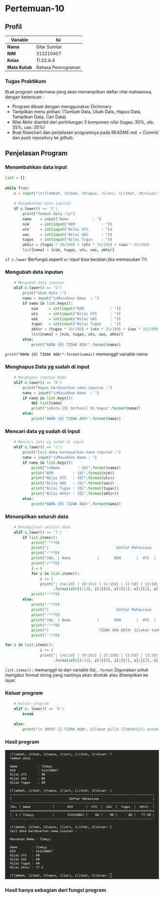 # Pertemuan-10

## Profil
| Variable | Isi |
| -------- | --- |
| **Nama** | Gilar Sumilar |
| **NIM** | 312210407 |
| **Kelas** | TI.22.A.4 |
| **Mata Kuliah** | Bahasa Pemrograman |

### Tugas Praktikum
Buat program sederhana yang akan menampilkan daftar nilai
mahasiswa, dengan ketentuan :

- Program dibuat dengan menggunakan Dictionary
- Tampilkan menu pilihan: (Tambah Data, Ubah Data, Hapus Data, Tampilkan Data, Cari Data)
- Nilai Akhir diambil dari perhitungan 3 komponen nilai (tugas: 30%, uts: 35%, uas: 35%)
- Buat flowchart dan penjelasan programnya pada README.md. • Commit dan push repository ke github.

## Penjelasan Program 

### Menambahkan data input
```Python
list = {}

while True:
    c = input("\n(T)ambah, (U)bah, (H)apus, (C)ari, (L)ihat, (K)eluar: ")

    # Menambahkan data inputan 
    if c.lower() == 't':
        print("Tambah data :\n")
        nama    = input("Nama           : ")
        nim     = int(input("NIM            : "))
        uts     = int(input("Nilai UTS      : "))
        uas     = int(input("Nilai UAS      : "))
        tugas   = int(input("Nilai Tugas    : "))
        akhir = (tugas * 30/100) + (uts * 35/100) + (uas * 35/100)
        list[nama] = [nim, tugas, uts, uas, akhir]
```
`if c.lower` Berfungsi seperti `or` input bisa berjalan jika memasukan T/t 

### Mengubah data inputan
``` Python
    # Mengubah data inputan
    elif c.lower() == 'u':
        print("Ubah Data :")
        nama = input("\nMasukkan Nama  : ")
        if nama in list.keys():
            nim     = int(input("NIM            : "))
            uts     = int(input("Nilai UTS      : "))
            uas     = int(input("Nilai UAS      : "))
            tugas   = int(input("Nilai Tugas    : "))
            akhir = (tugas * 30/100) + (uts * 35/100) + (uas * 35/100)
            list[nama] = [nim, tugas, uts, uas, akhir]
        else:
            print("NAMA {0} TIDAK ADA!".format(nama))
```
`print("NAMA {0} TIDAK ADA!".format(nama))` memanggil variable nama 

### Menghapus Data yg sudah di input
``` Python
    # Menghapus inputan Nama
    elif c.lower() == 'h':
        print("Hapus berdasarkan nama inputan :")
        nama = input("\nMasukkan Nama  : ")
        if nama in list.keys():
            del list[nama]
            print("\nData {0} berhasil di hapus".format(nama))
        else:
            print("NAMA {0} TIDAK ADA!".format(nama))
```
### Mencari data yg sudah di input
``` Python
    # Mencari data yg sudah di input
    elif c.lower() == 'c':
        print("Cari data berdasarkan nama inputan :")
        nama = input("\nMasukkan Nama : ")
        if nama in list.keys():
            print("\nNama        : {0}".format(nama))
            print("NIM         : {0}".format(nim))
            print("Nilai UTS   : {0}".format(uts))
            print("Nilai UAS   : {0}".format(uas))
            print("Nilai Tugas : {0}".format(tugas))                  
            print("Nilai Akhir : {0}".format(akhir)) 
        else:
            print("NAMA {0} TIDAK ADA!".format(nama))
```
### Menanpilkan seluruh data 
``` Python
    # Menampilkan seluruh data 
    elif c.lower() == 'l':
        if list.items():
            print("-"*78)
            print("|                               Daftar Mahasiswa                             |")
            print("-"*78)
            print("|No. | Nama            |       NIM       |  UTS  |  UAS  |  Tugas  |  Akhir  |")
            print("="*78)
            i = 0
            for z in list.items():
                i += 1
                print("| {no:2d} | {0:15s} | {1:15d} | {2:5d} | {3:5d} | {4:7d} | {5:7.2f} |"
                      .format(z[0][:13], z[1][0], z[1][1], z[1][2], z[1][3], z[1][4], no=i))
            print("-"*78)
        else:
            print("-"*78)
            print("|                               Daftar Mahasiswa                             |")
            print("-"*78)
            print("|No. | Nama            |       NIM       |  UTS  |  UAS  |  Tugas  |  Akhir  |")
            print("-"*78)
            print("|                       TIDAK ADA DATA! Silakan tambah data                  |")
            print("-"*78)
```

``` Python 
for z in list.items():
                i += 1
                print("| {no:2d} | {0:15s} | {1:15d} | {2:5d} | {3:5d} | {4:7d} | {5:7.2f} |"
                      .format(z[0][:13], z[1][0], z[1][1], z[1][2], z[1][3], z[1][4], no=i))
```
`list.items():` memanggil isi dari variable list, `.format`  Digunakan untuk mengatur format string yang nantinya akan dicetak atau ditampilkan ke layar.


### Keluar program
```Python
    # Keluar program
    elif c. lower() == 'k':
        break

    else:
        print("\n INPUT {} TIDAK ADA!, Silakan pilih [T/U/H/C/L] untuk menjalankan program!".format(c))
```

### Hasil program
![2](Gambar/Gambar2.png)

### Hasil hanya sebagian dari fungsi program



